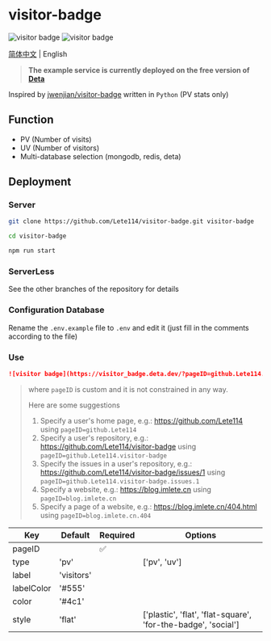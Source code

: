# visitor-badge

![visitor badge](https://visitor_badge.deta.dev/?pageID=github.Lete114.visitor-badge&type=uv&label=UV)
![visitor badge](https://visitor_badge.deta.dev/?pageID=github.Lete114.visitor-badge&label=PV)

[简体中文](README.md) | English

> **The example service is currently deployed on the free version of [Deta](https://deta.sh)**

Inspired by [jwenjian/visitor-badge](https://github.com/jwenjian/visitor-badge) written in `Python` (PV stats only)

## Function

- PV (Number of visits)
- UV (Number of visitors)
- Multi-database selection (mongodb, redis, deta)

## Deployment

### Server

```bash
git clone https://github.com/Lete114/visitor-badge.git visitor-badge

cd visitor-badge

npm run start
```

### ServerLess

See the other branches of the repository for details

### Configuration Database

Rename the `.env.example` file to `.env` and edit it (just fill in the comments according to the file)

### Use

```markdown
![visitor badge](https://visitor_badge.deta.dev/?pageID=github.Lete114.visitor-badge)
```

> where `pageID` is custom and it is not constrained in any way.
>
> Here are some suggestions
>
> 1.  Specify a user's home page, e.g.: https://github.com/Lete114 using `pageID=github.Lete114`
> 2.  Specify a user's repository, e.g.: https://github.com/Lete114/visitor-badge using `pageID=github.Lete114.visitor-badge`
> 3.  Specify the issues in a user's repository, e.g.: https://github.com/Lete114/visitor-badge/issues/1 using `pageID=github.Lete114.visitor-badge.issues.1`
> 4.  Specify a website, e.g.: https://blog.imlete.cn using `pageID=blog.imlete.cn`
> 5.  Specify a page of a website, e.g.: https://blog.imlete.cn/404.html using `pageID=blog.imlete.cn.404`

| Key        | Default    | Required | Options                                                       |
| ---------- | ---------- | -------- | ------------------------------------------------------------- |
| pageID     |            | ✅       |                                                               |
| type       | 'pv'       |          | ['pv', 'uv']                                                  |
| label      | 'visitors' |          |                                                               |
| labelColor | '#555'     |          |                                                               |
| color      | '#4c1'     |          |                                                               |
| style      | 'flat'     |          | ['plastic', 'flat', 'flat-square', 'for-the-badge', 'social'] |
